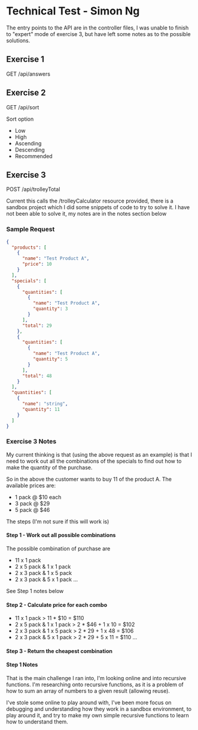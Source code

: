 # Technical Test - Simon Ng

The entry points to the API are in the controller files, I was unable to finish to "expert" mode of exercise 3, but have left some notes as to the possible solutions.

## Exercise 1

GET /api/answers

## Exercise 2

GET /api/sort

Sort option
- Low
- High
- Ascending
- Descending
- Recommended

## Exercise 3

POST /api/trolleyTotal

Current this calls the /trolleyCalculator resource provided, there is a sandbox project which I did some snippets of code to try to solve it. I have not been able to solve it, my notes are in the notes section below

### Sample Request
```json
{
  "products": [
    {
      "name": "Test Product A",
      "price": 10
    }
  ],
  "specials": [
    {
      "quantities": [
        {
          "name": "Test Product A",
          "quantity": 3
        }
      ],
      "total": 29
    },
    {
      "quantities": [
        {
          "name": "Test Product A",
          "quantity": 5
        }
      ],
      "total": 48
    }
  ],
  "quantities": [
    {
      "name": "string",
      "quantity": 11
    }
  ]
}
```

### Exercise 3 Notes
My current thinking is that (using the above request as an example) is that I need to work out all the combinations of the specials to find out how to make the quantity of the purchase.

So in the above the customer wants to buy 11 of the product A. The available prices are:
- 1 pack @ $10 each
- 3 pack @ $29
- 5 pack @ $46

The steps (I'm not sure if this will work is)

#### Step 1 - Work out all possible combinations

The possible combination of purchase are
- 11 x 1 pack
- 2 x 5 pack & 1 x 1 pack
- 2 x 3 pack & 1 x 5 pack
- 2 x 3 pack & 5 x 1 pack
...

See Step 1 notes below

#### Step 2 - Calculate price for each combo

- 11 x 1 pack > 11 * $10 = $110
- 2 x 5 pack & 1 x 1 pack > 2 * $46 + 1 x 10 = $102
- 2 x 3 pack & 1 x 5 pack > 2 * 29 + 1 x 48 = $106 
- 2 x 3 pack & 5 x 1 pack > 2 * 29 + 5 x 11 = $110
...

#### Step 3 - Return the cheapest combination

#### Step 1 Notes
That is the main challenge I ran into, I'm looking online and into recursive functions. I'm researching onto recursive functions, as it is a problem of how to sum an array of numbers to a given result (allowing reuse).

I've stole some online to play around with, I've been more focus on debugging and understanding how they work in a sandbox environment, to play around it, and try to make my own simple recursive functions to learn how to understand them.